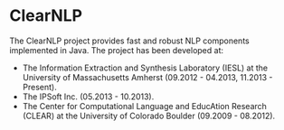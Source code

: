 ClearNLP
=============

The ClearNLP project provides fast and robust NLP components implemented in Java. The project has been developed at:
 * The Information Extraction and Synthesis Laboratory (IESL) at the University of Massachusetts Amherst (09.2012 - 04.2013, 11.2013 - Present).
 * The IPSoft Inc. (05.2013 - 10.2013).
 * The Center for Computational Language and EducAtion Research (CLEAR) at the University of Colorado Boulder (09.2009 - 08.2012).

